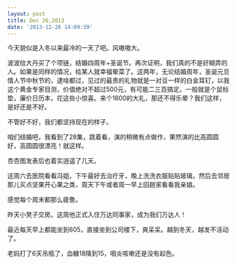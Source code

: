 ```yaml
---
layout: post
title: Dec 26,2013
date: '2013-12-26 14:09:39'
---
```



今天貌似是入冬以来最冷的一天了吧。风嗷嗷大。

波波给大丹买了个项链，结婚四周年+圣诞节。再次证明，我们真的不是好糊弄的人。如果是同样的情况，给某人就幸福晕菜了。这两年，无论结婚周年，圣诞元旦情人节中秋节的，逮啥都过，见过的最贵的礼物就是一对豆一样的白金耳钉，以我这个黄金专家目测，价值绝对不超过500元，有可能二三百搞定。一般就是个鼠标垫，廉价日历本，花这些小惊喜。来个1600的大礼，那还不得乐晕？我们这样，是好还是不好。

不管好不好，我们都坚持现在的样子。

咱们结婚吧，我看到了28集，跳着看，演的稍微有点做作，果然演的比高圆圆好，高圆圆很漂亮！就这样。

杏杏图发表后也着实逍遥了几天。

这周六去医院看看冯姐，下午最好去治疗牙，晚上洗洗衣服贴贴玻璃，然后去邻居那儿买点坚果开心果之类，周天下午或者周一早上回趟家看看我亲娘。

感觉每个周末都那么疲惫。

昨天小凳子交房。这周他正式入住万达同事家，成为我们万达人！

最近每天早上都能坐到605，直接坐到公司楼下，爽呆呆。越到冬天，越发不活动了。

老妈打了6天吊瓶了，血糖18降到15，咽炎咳嗽还是没有起色。

 



